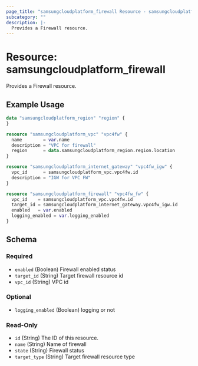 ```yaml
---
page_title: "samsungcloudplatform_firewall Resource - samsungcloudplatform"
subcategory: ""
description: |-
  Provides a Firewall resource.
---
```


# Resource: samsungcloudplatform_firewall

Provides a Firewall resource.


## Example Usage

```terraform
data "samsungcloudplatform_region" "region" {
}

resource "samsungcloudplatform_vpc" "vpc4fw" {
  name        = var.name
  description = "VPC for firewall"
  region      = data.samsungcloudplatform_region.region.location
}

resource "samsungcloudplatform_internet_gateway" "vpc4fw_igw" {
  vpc_id      = samsungcloudplatform_vpc.vpc4fw.id
  description = "IGW for VPC FW"
}

resource "samsungcloudplatform_firewall" "vpc4fw_fw" {
  vpc_id    = samsungcloudplatform_vpc.vpc4fw.id
  target_id = samsungcloudplatform_internet_gateway.vpc4fw_igw.id
  enabled   = var.enabled
  logging_enabled = var.logging_enabled
}
```

<!-- schema generated by tfplugindocs -->
## Schema

### Required

- `enabled` (Boolean) Firewall enabled status
- `target_id` (String) Target firewall resource id
- `vpc_id` (String) VPC id

### Optional

- `logging_enabled` (Boolean) logging or not

### Read-Only

- `id` (String) The ID of this resource.
- `name` (String) Name of firewall
- `state` (String) Firewall status
- `target_type` (String) Target firewall resource type



